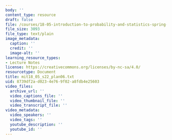 ```yaml
---
body: ''
content_type: resource
draft: false
file: /courses/18-05-introduction-to-probability-and-statistics-spring-2022/mit18_05_s22_plan06.txt
file_size: 3093
file_type: text/plain
image_metadata:
  caption: ''
  credit: ''
  image-alt: ''
learning_resource_types:
- Lecture Notes
license: https://creativecommons.org/licenses/by-nc-sa/4.0/
resourcetype: Document
title: mit18_05_s22_plan06.txt
uid: 8739df2a-d023-4e76-9f02-a8fdb4e25603
video_files:
  archive_url: ''
  video_captions_file: ''
  video_thumbnail_file: ''
  video_transcript_file: ''
video_metadata:
  video_speakers: ''
  video_tags: ''
  youtube_description: ''
  youtube_id: ''
---
```

